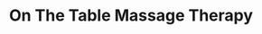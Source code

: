 ---
title: "On The Table Massage Therapy"
url: /denver/on-the-table-massage-therapy/
shop: Massage
---